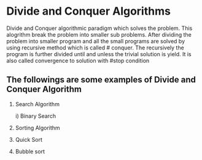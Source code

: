 # Divide and Conquer Algorithms
Divide and Conquer algorithmic paradigm which solves the problem. This alogrithm  break the problem into smaller sub problems.
After dividing the problem into smaller program and all the small programs are solved by using recursive method which is called # conquer.
The recursively the program is further divided until and unless the trivial solution is yield. It is also called convergence to solution with #stop condition

## The followings are some examples of Divide and Conquer Algorithm
1) Search Algorithm

   i) Binary Search 
2) Sorting Algorithm
  1) Quick Sort 
  2) Bubble sort
